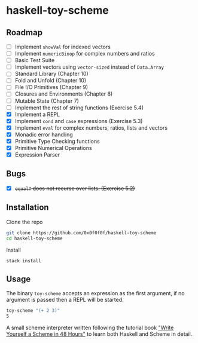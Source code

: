# haskell-toy-scheme

## Roadmap

- [ ] Implement `showVal` for indexed vectors
- [ ] Implement `numericBinop` for complex numbers and ratios
- [ ] Basic Test Suite
- [ ] Implement vectors using `vector-sized` instead of `Data.Array`
- [ ] Standard Library (Chapter 10)
- [ ] Fold and Unfold (Chapter 10)
- [ ] File I/O Primitives (Chapter 9)
- [ ] Closures and Environments (Chapter 8)
- [ ] Mutable State (Chapter 7)
- [ ] Implement the rest of string functions (Exercise 5.4)
- [x] Implement a REPL
- [x] Implement `cond` and `case` expressions (Exercise 5.3)
- [x] Implement `eval` for complex numbers, ratios, lists and vectors
- [x] Monadic error handling
- [x] Primitive Type Checking functions
- [x] Primitive Numerical Operations
- [x] Expression Parser

## Bugs

- [x] ~~`equal?` does not recurse over lists. (Exercise 5.2)~~

## Installation

Clone the repo
```sh
git clone https://github.com/0x0f0f0f/haskell-toy-scheme
cd haskell-toy-scheme
```

Install

```
stack install
```

## Usage

The binary `toy-scheme` accepts an expression as the first
argument, if no argument is passed then a REPL will be started.

```sh 
toy-scheme "(+ 2 3)"
5
```

A small scheme interpreter written following the tutorial book ["Write Yourself a Scheme in 48 Hours"](https://en.wikibooks.org/wiki/Write_Yourself_a_Scheme_in_48_Hours) to learn both Haskell and Scheme in detail.
